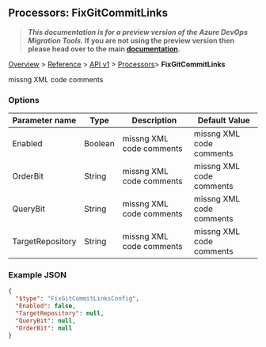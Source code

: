 ## Processors: FixGitCommitLinks

>**_This documentation is for a preview version of the Azure DevOps Migration Tools._ If you are not using the preview version then please head over to the main [documentation](https://nkdagility.github.io/azure-devops-migration-tools).**

[Overview](/docs/index.md) > [Reference](/docs/Reference/index.md) > [API v1](/docs/Reference/v1/index.md) > [Processors](/docs/Reference/v1/Processors/index.md)> **FixGitCommitLinks**

missng XML code comments

### Options

| Parameter name         | Type    | Description                              | Default Value                            |
|------------------------|---------|------------------------------------------|------------------------------------------|
| Enabled | Boolean | missng XML code comments | missng XML code comments |
| OrderBit | String | missng XML code comments | missng XML code comments |
| QueryBit | String | missng XML code comments | missng XML code comments |
| TargetRepository | String | missng XML code comments | missng XML code comments |


### Example JSON

```JSON
{
  "$type": "FixGitCommitLinksConfig",
  "Enabled": false,
  "TargetRepository": null,
  "QueryBit": null,
  "OrderBit": null
}
```
